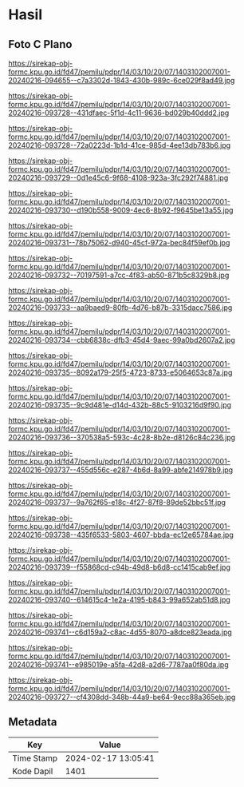 # Hasil

## Foto C Plano

https://sirekap-obj-formc.kpu.go.id/fd47/pemilu/pdpr/14/03/10/20/07/1403102007001-20240216-094655--c7a3302d-1843-430b-989c-6ce029f8ad49.jpg

https://sirekap-obj-formc.kpu.go.id/fd47/pemilu/pdpr/14/03/10/20/07/1403102007001-20240216-093728--431dfaec-5f1d-4c11-9636-bd029b40ddd2.jpg

https://sirekap-obj-formc.kpu.go.id/fd47/pemilu/pdpr/14/03/10/20/07/1403102007001-20240216-093728--72a0223d-1b1d-41ce-985d-4ee13db783b6.jpg

https://sirekap-obj-formc.kpu.go.id/fd47/pemilu/pdpr/14/03/10/20/07/1403102007001-20240216-093729--0d1e45c6-9f68-4108-923a-3fc292f74881.jpg

https://sirekap-obj-formc.kpu.go.id/fd47/pemilu/pdpr/14/03/10/20/07/1403102007001-20240216-093730--d190b558-9009-4ec6-8b92-f9645be13a55.jpg

https://sirekap-obj-formc.kpu.go.id/fd47/pemilu/pdpr/14/03/10/20/07/1403102007001-20240216-093731--78b75062-d940-45cf-972a-bec84f59ef0b.jpg

https://sirekap-obj-formc.kpu.go.id/fd47/pemilu/pdpr/14/03/10/20/07/1403102007001-20240216-093732--70197591-a7cc-4f83-ab50-871b5c8329b8.jpg

https://sirekap-obj-formc.kpu.go.id/fd47/pemilu/pdpr/14/03/10/20/07/1403102007001-20240216-093733--aa9baed9-80fb-4d76-b87b-3315dacc7586.jpg

https://sirekap-obj-formc.kpu.go.id/fd47/pemilu/pdpr/14/03/10/20/07/1403102007001-20240216-093734--cbb6838c-dfb3-45d4-9aec-99a0bd2607a2.jpg

https://sirekap-obj-formc.kpu.go.id/fd47/pemilu/pdpr/14/03/10/20/07/1403102007001-20240216-093735--8092a179-25f5-4723-8733-e5064653c87a.jpg

https://sirekap-obj-formc.kpu.go.id/fd47/pemilu/pdpr/14/03/10/20/07/1403102007001-20240216-093735--9c9d481e-d14d-432b-88c5-9103216d9f90.jpg

https://sirekap-obj-formc.kpu.go.id/fd47/pemilu/pdpr/14/03/10/20/07/1403102007001-20240216-093736--370538a5-593c-4c28-8b2e-d8126c84c236.jpg

https://sirekap-obj-formc.kpu.go.id/fd47/pemilu/pdpr/14/03/10/20/07/1403102007001-20240216-093737--455d556c-e287-4b6d-8a99-abfe214978b9.jpg

https://sirekap-obj-formc.kpu.go.id/fd47/pemilu/pdpr/14/03/10/20/07/1403102007001-20240216-093737--9a762f65-e18c-4f27-87f8-89de52bbc51f.jpg

https://sirekap-obj-formc.kpu.go.id/fd47/pemilu/pdpr/14/03/10/20/07/1403102007001-20240216-093738--435f6533-5803-4607-bbda-ec12e65784ae.jpg

https://sirekap-obj-formc.kpu.go.id/fd47/pemilu/pdpr/14/03/10/20/07/1403102007001-20240216-093739--f55868cd-c94b-49d8-b6d8-cc1415cab9ef.jpg

https://sirekap-obj-formc.kpu.go.id/fd47/pemilu/pdpr/14/03/10/20/07/1403102007001-20240216-093740--614615c4-1e2a-4195-b843-99a652ab51d8.jpg

https://sirekap-obj-formc.kpu.go.id/fd47/pemilu/pdpr/14/03/10/20/07/1403102007001-20240216-093741--c6d159a2-c8ac-4d55-8070-a8dce823eada.jpg

https://sirekap-obj-formc.kpu.go.id/fd47/pemilu/pdpr/14/03/10/20/07/1403102007001-20240216-093741--e985019e-a5fa-42d8-a2d6-7787aa0f80da.jpg

https://sirekap-obj-formc.kpu.go.id/fd47/pemilu/pdpr/14/03/10/20/07/1403102007001-20240216-093727--cf4308dd-348b-44a9-be64-9ecc88a365eb.jpg


## Metadata

| Key        | Value               |
| ---------- | ------------------- |
| Time Stamp | 2024-02-17 13:05:41 |
| Kode Dapil | 1401                |



